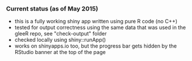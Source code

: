 
### Current status (as of May 2015)

- this is a fully working shiny app written using pure R code (no C++)
- tested for output correctness using the same data that was used in the gleeR repo, see "check-output" folder
- checked locally using shiny::runApp()
- works on shinyapps.io too, but the progress bar gets hidden by the RStudio banner at the top of the page
